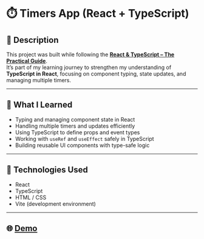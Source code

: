 # ⏱️ Timers App (React + TypeScript)

## 📘 Description
This project was built while following the [**React & TypeScript – The Practical Guide**](https://www.udemy.com/course/react-typescript-the-practical-guide/).  
It’s part of my learning journey to strengthen my understanding of **TypeScript in React**, focusing on component typing, state updates, and managing multiple timers.

---

## 🧠 What I Learned
- Typing and managing component state in React  
- Handling multiple timers and updates efficiently  
- Using TypeScript to define props and event types  
- Working with `useRef` and `useEffect` safely in TypeScript  
- Building reusable UI components with type-safe logic

---

## 🧰 Technologies Used
- React  
- TypeScript  
- HTML / CSS  
- Vite (development environment)

---

## 🌐 [Demo](https://react-ts-timers.vercel.app/)
